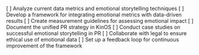 [ ] Analyze current data metrics and emotional storytelling techniques
[ ] Develop a framework for integrating emotional metrics with data-driven results
[ ] Create measurement guidelines for assessing emotional impact
[ ] Document the unified PR strategy in KinOS
[ ] Conduct case studies on successful emotional storytelling in PR
[ ] Collaborate with legal to ensure ethical use of emotional data
[ ] Set up a feedback loop for continuous improvement of the framework